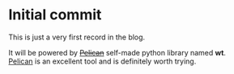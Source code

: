 # Initial commit


This is just a very first record in the blog.

It will be powered by <del>[Pelican][pelican]</del> self-made python library
named **wt**.  
[Pelican][pelican] is an excellent tool and is definitely worth trying.


[pelican]: http://blog.getpelican.com/
